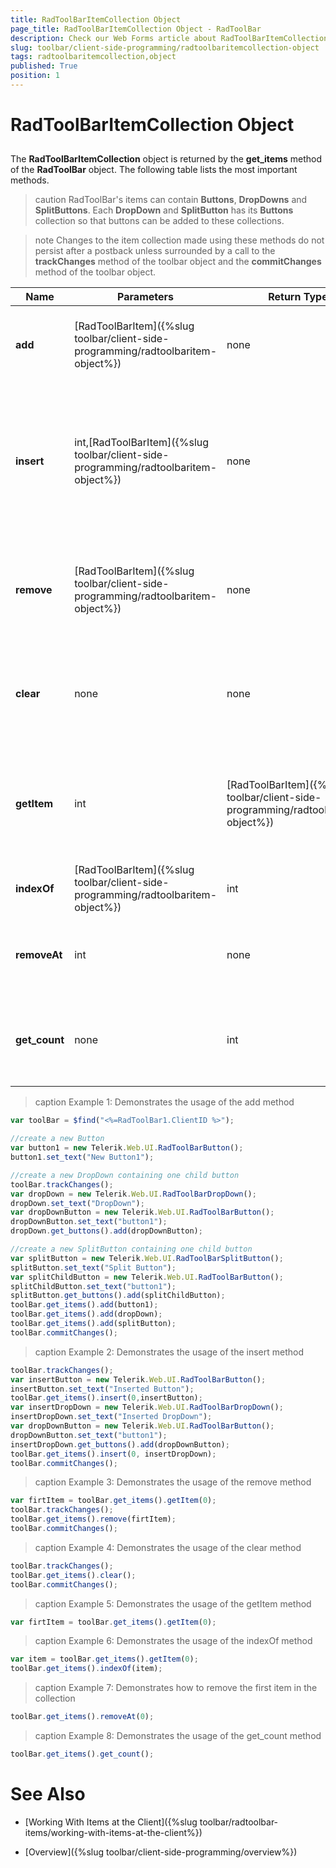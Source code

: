 ```yaml
---
title: RadToolBarItemCollection Object
page_title: RadToolBarItemCollection Object - RadToolBar
description: Check our Web Forms article about RadToolBarItemCollection Object.
slug: toolbar/client-side-programming/radtoolbaritemcollection-object
tags: radtoolbaritemcollection,object
published: True
position: 1
---
```


# RadToolBarItemCollection Object


## 

The **RadToolBarItemCollection** object is returned by the **get_items** method of the **RadToolBar** object. The following table lists the most important methods.

>caution RadToolBar's items can contain **Buttons**, **DropDowns** and **SplitButtons**. Each **DropDown** and **SplitButton** has its **Buttons** collection so that buttons can be added to these collections.
>

>note Changes to the item collection made using these methods do not persist after a postback unless surrounded by a call to the **trackChanges** method of the toolbar object and the **commitChanges** method of the toolbar object.
>

| Name | Parameters | Return Type | Description |
| ------ | ------ | ------ | ------ |
| **add** |[RadToolBarItem]({%slug toolbar/client-side-programming/radtoolbaritem-object%})|none|Adds a child item to the collection. (see **Example 1**)|
|  **insert**  | int,[RadToolBarItem]({%slug toolbar/client-side-programming/radtoolbaritem-object%}) | none | Inserts the item into the collection at the position defined by the first (index) parameter. (see **Example 2**)|
|  **remove**  | [RadToolBarItem]({%slug toolbar/client-side-programming/radtoolbaritem-object%}) | none | Removes the specified item from the collection. (see **Example 3**)|
|  **clear**  | none | none | Clears the Items collection of all the child items it contains. (see **Example 4**)|
|  **getItem**  | int | [RadToolBarItem]({%slug toolbar/client-side-programming/radtoolbaritem-object%}) | Returns the item from the collection that resides at the specified index. (see **Example 5**)
|  **indexOf**  | [RadToolBarItem]({%slug toolbar/client-side-programming/radtoolbaritem-object%}) | int | Returns the index of an item. (see **Example 6**)|
|  **removeAt**  | int | none | Removes the item at the specified index. (see **Example 7**)|
|  **get_count**  | none | int | Returns the number of the items in the collection. (see **Example 8**)|

>caption Example 1: Demonstrates the usage of the add method
````JavaScript	
var toolBar = $find("<%=RadToolBar1.ClientID %>");

//create a new Button
var button1 = new Telerik.Web.UI.RadToolBarButton();
button1.set_text("New Button1");

//create a new DropDown containing one child button
toolBar.trackChanges();
var dropDown = new Telerik.Web.UI.RadToolBarDropDown();
dropDown.set_text("DropDown");
var dropDownButton = new Telerik.Web.UI.RadToolBarButton();
dropDownButton.set_text("button1");
dropDown.get_buttons().add(dropDownButton);

//create a new SplitButton containing one child button
var splitButton = new Telerik.Web.UI.RadToolBarSplitButton();
splitButton.set_text("Split Button");
var splitChildButton = new Telerik.Web.UI.RadToolBarButton();
splitChildButton.set_text("button1");
splitButton.get_buttons().add(splitChildButton);
toolBar.get_items().add(button1);
toolBar.get_items().add(dropDown);
toolBar.get_items().add(splitButton);
toolBar.commitChanges();				
````

>caption Example 2: Demonstrates the usage of the insert method
````JavaScript	
toolBar.trackChanges();
var insertButton = new Telerik.Web.UI.RadToolBarButton();
insertButton.set_text("Inserted Button");
toolBar.get_items().insert(0,insertButton);
var insertDropDown = new Telerik.Web.UI.RadToolBarDropDown();
insertDropDown.set_text("Inserted DropDown");
var dropDownButton = new Telerik.Web.UI.RadToolBarButton();
dropDownButton.set_text("button1");
insertDropDown.get_buttons().add(dropDownButton);
toolBar.get_items().insert(0, insertDropDown);
toolBar.commitChanges();				
````

>caption Example 3: Demonstrates the usage of the remove method
````JavaScript	
var firtItem = toolBar.get_items().getItem(0);
toolBar.trackChanges();
toolBar.get_items().remove(firtItem);
toolBar.commitChanges();				
````

>caption Example 4: Demonstrates the usage of the clear method
````JavaScript	
toolBar.trackChanges();
toolBar.get_items().clear();
toolBar.commitChanges();				
````

>caption Example 5: Demonstrates the usage of the getItem method
````JavaScript	     
var firtItem = toolBar.get_items().getItem(0);				
````

>caption Example 6: Demonstrates the usage of the indexOf method
````JavaScript	
var item = toolBar.get_items().getItem(0);
toolBar.get_items().indexOf(item);				
````

>caption Example 7: Demonstrates how to remove the first item in the collection
````JavaScript	
toolBar.get_items().removeAt(0);				
````

>caption Example 8: Demonstrates the usage of the get_count method
````JavaScript	
toolBar.get_items().get_count();				
````



# See Also

 * [Working With Items at the Client]({%slug toolbar/radtoolbar-items/working-with-items-at-the-client%})

 * [Overview]({%slug toolbar/client-side-programming/overview%})
